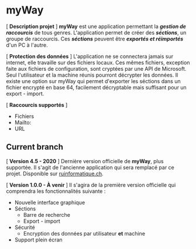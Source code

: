 # myWay
[ **Description projet** ]
**myWay** est une application permettant la ***gestion de raccourcis*** de tous genres.
L'application permet de créer des ***séctions***, un groupe de raccourcis.
Ces ***séctions*** peuvent être ***exportés et réimportés*** d'un PC à l'autre.

[ **Protection des données** ]
L'application ne se connectera jamais sur internet, elle travaille sur des fichiers locaux.
Ces mêmes fichiers, exception faite aux fichiers de configuration, sont cryptées par une API de Microsoft.
Seul l'utilisateur et la machine réunis pourront décrypter les données.
Il existe une option sur myWay qui permet d'exporter les séctions dans un fichier encrypté en base 64, facilement décryptable mais suffisant pour un export - import.

[ **Raccourcis supportés** ]
- Fichiers
- Mailto:
- URL

 

## Current branch
[ **Version 4.5 - 2020** ]
Dernière version officielle de **myWay**, plus supportée.
Il s'agit de l'ancienne application qui sera remplacé par ce projet.
Disponible sur [ruinformatique.ch](https://ruinformatique.ch).

[ **Version 1.0.0 - À venir** ]
Il s'agira de la première version officielle qui comprendra les fonctionnalités suivante :
 - Nouvelle interface graphique
 - Séctions
	 - Barre de recherche
	 - Export - import
- Sécurité
	- Encryption des données par utilisateur **et** machine
- Support plein écran
